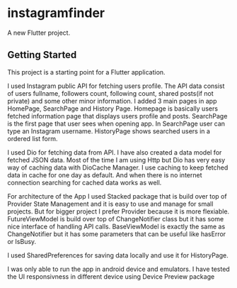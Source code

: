 # instagramfinder

A new Flutter project.

## Getting Started

This project is a starting point for a Flutter application.

I used Instagram public API for fetching users profile. 
The API data consist of users fullname, followers count, following count,  shared posts(if not private) and some other minor information. 
I added 3 main pages in app HomePage, SearchPage and History Page.
Homepage is basically users fetched information page that displays users profile and posts.
SearchPage is the first page that user sees when opening app. In SearchPage user can type an Instagram username. 
HistoryPage shows searched users in a ordered list form. 



I used Dio for fetching data from API. I have also created a data model for fetched JSON data. 
Most of the time I am using Http but Dio has very easy way of caching data with DioCache Manager. 
I use caching to keep fetched data in cache for one day as default. 
And when there is no internet connection searching for cached data works as well.




For architecture of the App I used Stacked package that is build over top of Provider State Management and it is easy to use and manage for small projects. 
But for bigger project I prefer Provider because it is more flexiable.
FutureViewModel is build over top of ChangeNotifier class but it has some nice interface of handling API calls.
BaseViewModel is exactly the same as ChangeNotifier but it has some parameters that can be useful like hasError or IsBusy.

I used SharedPreferences for saving data locally and use it for HistoryPage.


I was only able to run the app in android device and emulators. I have tested the UI responsivness in different device using Device Preview package






